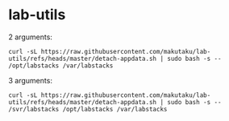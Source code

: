 # lab-utils

2 arguments:
```
curl -sL https://raw.githubusercontent.com/makutaku/lab-utils/refs/heads/master/detach-appdata.sh | sudo bash -s -- /opt/labstacks /var/labstacks
```

3 arguments:
```
curl -sL https://raw.githubusercontent.com/makutaku/lab-utils/refs/heads/master/detach-appdata.sh | sudo bash -s -- /svr/labstacks /opt/labstacks /var/labstacks
```
